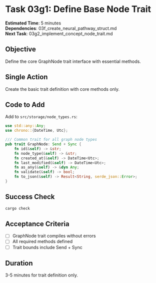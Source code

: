 # Task 03g1: Define Base Node Trait

**Estimated Time**: 5 minutes  
**Dependencies**: 03f_create_neural_pathway_struct.md  
**Next Task**: 03g2_implement_concept_node_trait.md  

## Objective
Define the core GraphNode trait interface with essential methods.

## Single Action
Create the basic trait definition with core methods only.

## Code to Add
Add to `src/storage/node_types.rs`:
```rust
use std::any::Any;
use chrono::{DateTime, Utc};

/// Common trait for all graph node types
pub trait GraphNode: Send + Sync {
    fn id(&self) -> &str;
    fn node_type(&self) -> &str;
    fn created_at(&self) -> DateTime<Utc>;
    fn last_modified(&self) -> DateTime<Utc>;
    fn as_any(&self) -> &dyn Any;
    fn validate(&self) -> bool;
    fn to_json(&self) -> Result<String, serde_json::Error>;
}
```

## Success Check
```bash
cargo check
```

## Acceptance Criteria
- [ ] GraphNode trait compiles without errors
- [ ] All required methods defined
- [ ] Trait bounds include Send + Sync

## Duration
3-5 minutes for trait definition only.